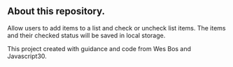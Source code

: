 ## About this repository.

Allow users to add items to a list and check or uncheck list items. The items and their checked status will be saved in local storage.

This project created with guidance and code from Wes Bos and Javascript30.

